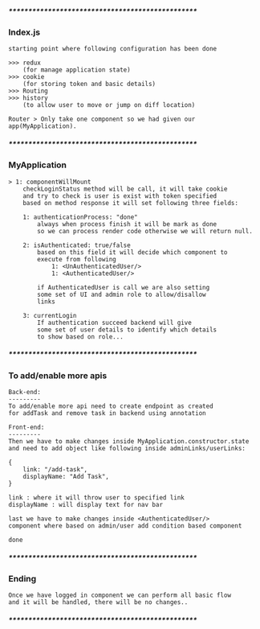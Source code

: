 
#####   ************************************************
### Index.js

    starting point where following configuration has been done
    
    >>> redux 
        (for manage application state)
    >>> cookie 
        (for storing token and basic details)
    >>> Routing
    >>> history 
        (to allow user to move or jump on diff location)
    
    Router > Only take one component so we had given our app(MyApplication).
#####   ************************************************
### MyApplication
    
    > 1: componentWillMount
        checkLoginStatus method will be call, it will take cookie
        and try to check is user is exist with token specified
        based on method response it will set following three fields:
        
        1: authenticationProcess: "done"
            always when process finish it will be mark as done 
            so we can process render code otherwise we will return null.
        
        2: isAuthenticated: true/false
            based on this field it will decide which component to 
            execute from following
                1: <UnAuthenticatedUser/>
                1: <AuthenticatedUser/>
            
            if AuthenticatedUser is call we are also setting 
            some set of UI and admin role to allow/disallow 
            links
            
        3: currentLogin
            If authentication succeed backend will give
            some set of user details to identify which details
            to show based on role...
            
#####   ************************************************            
### To add/enable more apis
    
    Back-end:
    ---------
    To add/enable more api need to create endpoint as created 
    for addTask and remove task in backend using annotation
    
    Front-end:
    ---------
    Then we have to make changes inside MyApplication.constructor.state
    and need to add object like following inside adminLinks/userLinks:
    
    {
        link: "/add-task",
        displayName: "Add Task",
    }
    
    link : where it will throw user to specified link
    displayName : will display text for nav bar
    
    last we have to make changes inside <AuthenticatedUser/>
    component where based on admin/user add condition based component
    
    done
#####   ************************************************    
### Ending

    Once we have logged in component we can perform all basic flow
    and it will be handled, there will be no changes..
#####   ************************************************
    
    
    
    
    
    
    
    
                   
             
        
        
                   